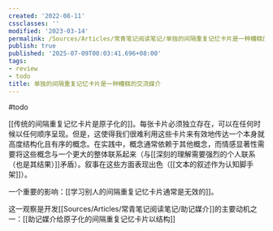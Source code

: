 ```yaml
---
created: '2022-08-11'
cssclasses: ''
modified: '2023-03-14'
permalink: /Sources/Articles/常青笔记阅读笔记/单独的间隔重复记忆卡片是一种糟糕的交流媒介.md
publish: true
published: '2025-07-09T00:03:41.696+08:00'
tags:
- review
- todo
title: 单独的间隔重复记忆卡片是一种糟糕的交流媒介
---
```

#todo

[[传统的间隔重复记忆卡片是原子化的]]。每张卡片必须独立存在，可以在任何时候以任何顺序呈现。但是，这使得我们很难利用这些卡片来有效地传达一个本身就高度结构化且有序的概念。在实践中，概念通常依赖于其他概念，而情感显著性需要将这些概念与一个更大的整体联系起来（与[[深刻的理解需要强烈的个人联系（也是其结果）]]矛盾）。叙事在这些方面表现出色（[[文本的叙述作为认知脚手架]]）。

一个重要的影响：[[学习别人的间隔重复记忆卡片通常是无效的]]。

这一观察是开发[[Sources/Articles/常青笔记阅读笔记/助记媒介]]的主要动机之一：[[助记媒介给原子化的间隔重复记忆卡片以结构]]